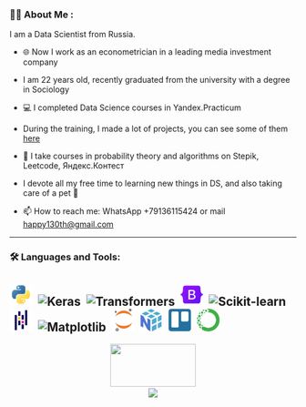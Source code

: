 
### :woman_technologist: About Me :

I am a Data Scientist from Russia.

- 🌐 Now I work as an econometrician in a leading media investment company 

- I am 22 years old, recently graduated from the university with a degree in Sociology

- 💻 I completed Data Science courses in Yandex.Practicum

- During the training, I made a lot of projects, you can see some of them [here](https://github.com/HappyDari/Yandex.Practicum)

- 📖 I take courses in probability theory and algorithms on Stepik, Leetcode, Яндекс.Контест

- I devote all my free time to learning new things in DS, and also taking care of a pet  :fox_face:

- 📫  How to reach me: WhatsApp +79136115424 or mail happy130th@gmail.com

---

### 🛠️ Languages and Tools:

<img src="https://raw.githubusercontent.com/devicons/devicon/1119b9f84c0290e0f0b38982099a2bd027a48bf1/icons/python/python-original.svg" title="Python" alt="Python" width="40" height="40"/>&nbsp;
<img src="https://upload.wikimedia.org/wikipedia/commons/thumb/a/ae/Keras_logo.svg/1024px-Keras_logo.svg.png" title="Keras" alt="Keras" width="40" height="40"/>&nbsp;
<img src="https://p.kindpng.com/picc/s/147-1473754_transformers-logo-black-transformers-logo-hd-png-download.png" title="Transformers" alt="Transformers" width="40" height="40"/>&nbsp;
<img src="https://raw.githubusercontent.com/devicons/devicon/1119b9f84c0290e0f0b38982099a2bd027a48bf1/icons/bootstrap/bootstrap-original.svg" title="Bootstrap" alt="Bootstrap" width="40" height="40"/>&nbsp;
<img src="https://upload.wikimedia.org/wikipedia/commons/thumb/0/05/Scikit_learn_logo_small.svg/260px-Scikit_learn_logo_small.svg.png" title="Scikit-learn" alt="Scikit-learn" width="40" height="40"/>&nbsp;
<img src="https://raw.githubusercontent.com/devicons/devicon/1119b9f84c0290e0f0b38982099a2bd027a48bf1/icons/pandas/pandas-original.svg" title="Pandas" alt="Pandas" width="40" height="40"/>&nbsp;
<img src="https://upload.wikimedia.org/wikipedia/commons/thumb/8/84/Matplotlib_icon.svg/180px-Matplotlib_icon.svg.png?20150311090915" title="Matplotlib" alt="Matplotlib" width="40" height="40"/>&nbsp;
<img src="https://raw.githubusercontent.com/devicons/devicon/1119b9f84c0290e0f0b38982099a2bd027a48bf1/icons/jupyter/jupyter-original.svg" title="Jupyter" alt="Jupyter" width="40" height="40"/>&nbsp;
<img src="https://raw.githubusercontent.com/devicons/devicon/1119b9f84c0290e0f0b38982099a2bd027a48bf1/icons/numpy/numpy-original.svg" title="Numpy" alt="Numpy" width="40" height="40"/>&nbsp;
<img src="https://raw.githubusercontent.com/devicons/devicon/1119b9f84c0290e0f0b38982099a2bd027a48bf1/icons/trello/trello-plain.svg" title="Trello" alt="Trello" width="40" height="40"/>&nbsp;
<img src="https://raw.githubusercontent.com/devicons/devicon/1119b9f84c0290e0f0b38982099a2bd027a48bf1/icons/anaconda/anaconda-original.svg" title="Anaconda" alt="Anaconda" width="40" height="40"/>&nbsp;
---

<div align="center">
  <img src="https://media.giphy.com/media/aNqEFrYVnsS52/giphy.gif" width="150" height="75"/>
</div>

<div align="center">
  <a href="https://t.me/happy_db">
    <img src="https://img.shields.io/badge/Telegram-blue?logo=telegram&logoColor=white"/>
  </a>
  
  <div id="badges" align="center">
    <img src="https://komarev.com/ghpvc/?username=HappyDari&style=flat-square&color=blue" alt=""/>
